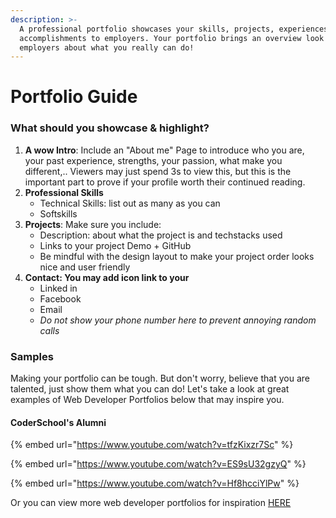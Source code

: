 ```yaml
---
description: >-
  A professional portfolio showcases your skills, projects, experiences and
  accomplishments to employers. Your portfolio brings an overview look to
  employers about what you really can do!
---
```


# Portfolio Guide

### What should you showcase & highlight?

1. **A wow Intro**: Include an "About me" Page to introduce who you are, your past experience, strengths, your passion, what make you different,.. Viewers may just spend 3s to view this, but this is the important part to prove if your profile worth their continued reading. 
2. **Professional Skills** 
   * Technical Skills: list out as many as you can
   * Softskills
3. **Projects**: Make sure you include:
   * Description: about what the project is and techstacks used 
   * Links to your project Demo + GitHub 
   * Be mindful with the design layout to make your project order looks nice and user friendly 
4. **Contact: You may add icon link to your**
   * Linked in
   * Facebook
   * Email
   * _Do not show your phone number here to prevent annoying random calls_

### Samples

Making your portfolio can be tough. But don't worry, believe that you are talented, just show them what you can do! Let's take a look at great examples of Web Developer Portfolios below that may inspire you.

#### CoderSchool's Alumni

{% embed url="https://www.youtube.com/watch?v=tfzKixzr7Sc" %}

{% embed url="https://www.youtube.com/watch?v=ES9sU32gzyQ" %}

{% embed url="https://www.youtube.com/watch?v=Hf8hcciYlPw" %}

Or you can view more web developer portfolios for inspiration [HERE](https://www.freecodecamp.org/news/15-web-developer-portfolios-to-inspire-you-137fb1743cae/)



